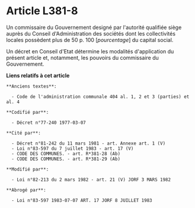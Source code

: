 # Article L381-8

Un commissaire du Gouvernement designé par l'autorité qualifiée siège auprès du Conseil d'Administration des sociétés dont
les collectivités locales possèdent plus de 50 p. 100 [*pourcentage*] du capital social.

Un décret en Conseil d'Etat détermine les modalités d'application du présent article et, notamment, les pouvoirs du
commissaire du Gouvernement.

**Liens relatifs à cet article**

	**Anciens textes**:

	  - Code de l'administration communale 404 al. 1, 2 et 3 (parties) et al. 4

	**Codifié par**:

	  - Décret n°77-240 1977-03-07

	**Cité par**:

	  - Décret n°81-242 du 11 mars 1981 - art. Annexe art. 1 (V)
	  - Loi n°83-597 du 7 juillet 1983 - art. 17 (V)
	  - CODE DES COMMUNES. - art. R*381-28 (Ab)
	  - CODE DES COMMUNES. - art. R*381-29 (Ab)

	**Modifié par**:

	  - Loi n°82-213 du 2 mars 1982 - art. 21 (V) JORF 3 MARS 1982

	**Abrogé par**:

	  - Loi n°83-597 1983-07-07 ART. 17 JORF 8 JUILLET 1983
